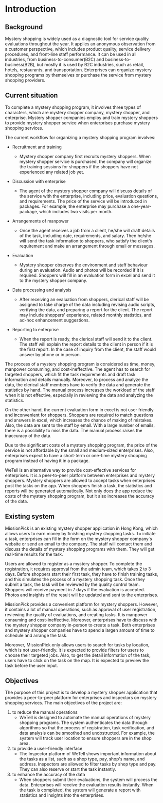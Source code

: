 # Introduction

## Background

Mystery shopping is widely used as a diagnostic tool for service quality evaluations throughout the year. It applies an anonymous observation from a customer perspective, which includes product quality, service delivery procedures, and front-line staff performance. It can be used in all industries, from business-to-consumer(B2C) and business-to-business(B2B), but mostly it is used by B2C industries, such as retail, hotels, restaurants, and transportation. Enterprises can organize mystery shopping programs by themselves or purchase the service from mystery shopping providers. 

## Current situation
To complete a mystery shopping program, it involves three types of characters, which are mystery shopper company, mystery shopper, and enterprise. Mystery shopper companies employ and train mystery shoppers to provide mystery shopper service when enterprises purchase mystery shopping services. 

The current workflow for organizing a mystery shopping program involves:
 - Recruitment and training
    - Mystery shopper company first recruits mystery shoppers. When mystery shopper service is purchased, the company will organize the training sessions for shoppers if the shoppers have not experienced any related job yet.

 - Discussion with enterprise
    - The agent of the mystery shopper company will discuss details of the service with the enterprise, including price, evaluation questions, and requirements. The price of the service will be introduced in packages. For example, the enterprise may purchase a one-year-package, which includes two visits per month. 

 - Arrangements of manpower
    - Once the agent receives a job from a client, he/she will draft details of the task, including date, requirements, and salary. Then he/she will send the task information to shoppers, who satisfy the client's requirement and make an arrangement through email or messages. 
 
 - Evaluation
    - Mystery shopper observes the environment and staff behaviour during an evaluation. Audio and photos will be recorded if it is required. Shoppers will fill in an evaluation form in excel and send it to the mystery shopper company. 

 - Data processing and analysis
    - After receiving an evaluation from shoppers, clerical staff will be assigned to take charge of the data including revising audio scripts, verifying the data, and preparing a report for the client. The report may include shoppers' experience, related monthly statistics, and ad-hoc enhancement suggestions. 

 - Reporting to enterprise
    - When the report is ready, the clerical staff will send it to the client. The staff will explain the report details to the client in person if it is the first report. In the case of inquiry from the client, the staff would answer by phone or in person. 

The process of a mystery shopping program is considered as time, money, manpower consuming, and cost-ineffective. The agent has to search for targeted shoppers, which fit the task requirements and draft task information and details manually. Moreover, to process and analyze the data, the clerical staff members have to verify the data and generate the statistics by hand. The manual process increases the workload of the staff when it is not effective, especially in reviewing the data and analyzing the statistics. 

On the other hand, the current evaluation form in excel is not user friendly and inconvenient for shoppers. Shoppers are required to match questions and answers in excel, which increases the chance of making of mistakes. Also, the data are sent to the staff by email. With a large number of emails, there is a possibility to miss the data. The manual process raises the inaccuracy of the data.

Due to the significant costs of a mystery shopping program, the price of the service is not affordable by the small and medium-sized enterprises. Also, enterprises expect to have a short-term or one-time mystery shopping program instead of having it in a package.

WeTell is an alternative way to provide cost-effective services for enterprises. It is a peer-to-peer platform between enterprises and mystery shoppers. Mystery shoppers are allowed to accept tasks when enterprises post the tasks on the app. When shoppers finish a task, the statistics and reports will be generated automatically. Not only does the app reduce the costs of the mystery shopping program, but it also increases the accuracy of the data. 

## Existing system
MissionPick is an existing mystery shopper application in Hong Kong, which allows users to earn money by finishing mystery shopping tasks. To initiate a task, enterprises can fill in the form on the mystery shopper company's website or send an email to the company. The staff will contact them and discuss the details of mystery shopping programs with them. They will get real-time results for the task. 

Users are allowed to register as a mystery shopper. To complete the registration, it requires approval from the admin team, which takes 2 to 3 days. Before shoppers start their first task, they have to finish training tasks, and this simulates the process of a mystery shopping task. Once they submit a task, the task will be reviewed by the quality control team. Shoppers will receive payment in 7 days if the evaluation is accepted. Photos and insights of the result will be updated and sent to the enterprises. 

MissionPick provides a convenient platform for mystery shoppers. However, it contains a lot of manual operations, such as approval of user registration, reviewing the quality of evaluations, and creating tasks. It is manpower consuming and cost-ineffective. Moreover, enterprises have to discuss with the mystery shopper company in-person to create a task. Both enterprises and mystery shopper companies have to spend a largen amount of time to schedule and arrange the task. 

Moreover, MissionPick only allows users to search for tasks by location, which is not user-friendly. It is expected to provide filters for users to choose their targeted jobs. Also, to get the detail information of the task, users have to click on the task on the map. It is expected to preview the task before the user input. 

## Objectives
The purpose of this project is to develop a mystery shopper application that provides a peer-to-peer platform for enterprises and inspectors on mystery shopping services. The main objectives of the project are:
 1. to reduce the manual operations
    - WeTell is designed to automate the manual operations of mystery shopping programs. The system authenticates the data through algorithms so that the process of registration, task verification, and data analysis can be smoothed and unobstructed. For example, the system will track user location to ensure shoppers are in the shop area. 
 2. to provide a user-friendly interface
    - The Inspector platform of WeTell shows important information about the tasks as a list, such as a shop type, pay, shop's name, and address. Inspectors are allowed to filter tasks by shop type and pay. They can also reserve or start the task instantly.
 3. to enhance the accuracy of the data
    - When shoppers submit their evaluations, the system will process the data. Enterprises will receive the evaluation results instantly. When the task is completed, the system will generate a report with statistics and insights into the enterprises. 